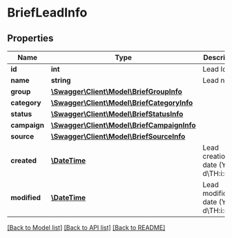 # BriefLeadInfo

## Properties
Name | Type | Description | Notes
------------ | ------------- | ------------- | -------------
**id** | **int** | Lead Id | [optional] 
**name** | **string** | Lead name | [optional] 
**group** | [**\Swagger\Client\Model\BriefGroupInfo**](BriefGroupInfo.md) |  | [optional] 
**category** | [**\Swagger\Client\Model\BriefCategoryInfo**](BriefCategoryInfo.md) |  | [optional] 
**status** | [**\Swagger\Client\Model\BriefStatusInfo**](BriefStatusInfo.md) |  | [optional] 
**campaign** | [**\Swagger\Client\Model\BriefCampaignInfo**](BriefCampaignInfo.md) |  | [optional] 
**source** | [**\Swagger\Client\Model\BriefSourceInfo**](BriefSourceInfo.md) |  | [optional] 
**created** | [**\DateTime**](\DateTime.md) | Lead creation date (Y-m-d\\TH:i:sP) | [optional] 
**modified** | [**\DateTime**](\DateTime.md) | Lead modification date (Y-m-d\\TH:i:sP) | [optional] 

[[Back to Model list]](../../README.md#documentation-for-models) [[Back to API list]](../../README.md#documentation-for-api-endpoints) [[Back to README]](../../README.md)

